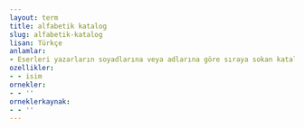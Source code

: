 ```yaml
---
layout: term
title: alfabetik katalog
slug: alfabetik-katalog
lisan: Türkçe
anlamlar:
- Eserleri yazarların soyadlarına veya adlarına göre sıraya sokan katalog
ozellikler:
- - isim
ornekler:
- - ''
orneklerkaynak:
- - ''
---
```

